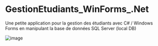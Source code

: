 # GestionEtudiants_WinForms_.Net
Une petite application pour la gestion des étudiants avec C# / Windows Forms en manipulant la base de données SQL Server (local DB)

![image](https://user-images.githubusercontent.com/97354112/230228568-298ef760-228f-45e2-ad4b-7ed33b6c35b9.png)

